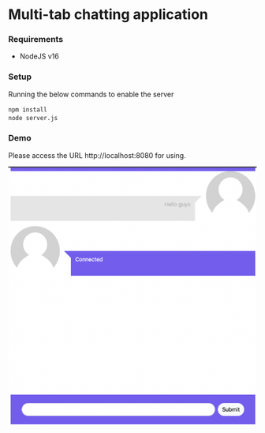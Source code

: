 # Multi-tab chatting application

### Requirements

- NodeJS v16


### Setup

Running the below commands to enable the server
```bash
npm install
node server.js
```


### Demo

Please access the URL http://localhost:8080 for using.

![URL](assets/images/demo.png)

